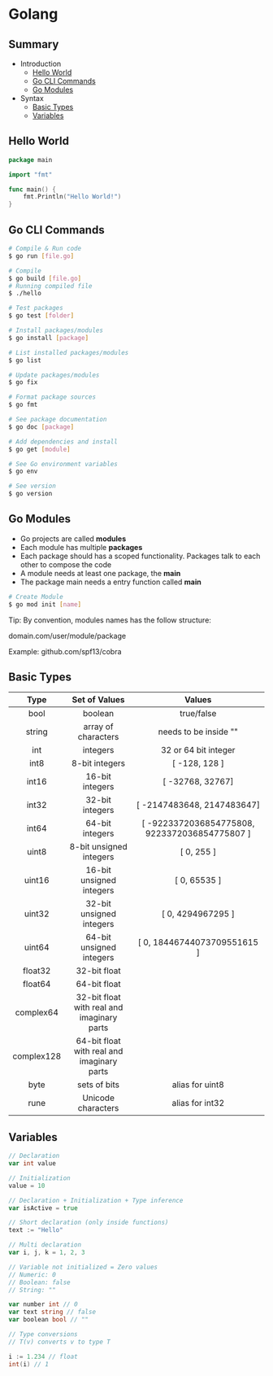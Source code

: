 # Golang

## Summary

- Introduction
    - [Hello World](#hello-world)
    - [Go CLI Commands](#go-cli-commands)
    - [Go Modules](#go-modules)
- Syntax
    - [Basic Types](#basic-types)
    - [Variables](#variables)

## Hello World

```go
package main 

import "fmt"

func main() {
    fmt.Println("Hello World!")
}
```

## Go CLI Commands

```bash
# Compile & Run code
$ go run [file.go]

# Compile
$ go build [file.go]
# Running compiled file
$ ./hello 

# Test packages
$ go test [folder]

# Install packages/modules
$ go install [package]

# List installed packages/modules
$ go list

# Update packages/modules
$ go fix

# Format package sources
$ go fmt

# See package documentation
$ go doc [package]

# Add dependencies and install
$ go get [module]

# See Go environment variables
$ go env

# See version
$ go version
```

## Go Modules

- Go projects are called **modules**
- Each module has multiple **packages**
- Each package should has a scoped functionality. Packages talk to each other to compose the code
- A module needs at least one package, the **main**
- The package main needs a entry function called **main**

```bash
# Create Module
$ go mod init [name] 
```
Tip: By convention, modules names has the follow structure:

domain.com/user/module/package

Example: github.com/spf13/cobra

## Basic Types

|   Type    |   Set of Values   |   Values  |
|:---------:|:-----------------:|:---------:|
| bool | boolean | true/false |
| string | array of characters | needs to be inside "" |
| int | integers | 32 or 64 bit integer |
| int8 | 8-bit integers | [ -128, 128 ] |
| int16 | 16-bit integers | [ -32768, 32767] |
| int32 | 32-bit integers | [ -2147483648, 2147483647] |
| int64 | 64-bit integers | [ -9223372036854775808, 9223372036854775807 ] |
| uint8 | 8-bit unsigned integers | [ 0, 255 ] |
| uint16 | 16-bit unsigned integers | [ 0, 65535 ] |
| uint32 | 32-bit unsigned integers | [ 0, 4294967295 ] |
| uint64 | 64-bit unsigned integers | [ 0, 18446744073709551615 ] |
| float32 | 32-bit float |  |
| float64 | 64-bit float |  |
| complex64 | 32-bit float with real and imaginary parts |  |
| complex128 | 64-bit float with real and imaginary parts |  |
| byte | sets of bits | alias for uint8  |
| rune | Unicode characters | alias for int32 |

## Variables

```go
// Declaration
var int value 

// Initialization
value = 10

// Declaration + Initialization + Type inference
var isActive = true

// Short declaration (only inside functions)
text := "Hello"

// Multi declaration
var i, j, k = 1, 2, 3

// Variable not initialized = Zero values
// Numeric: 0
// Boolean: false
// String: ""

var number int // 0
var text string // false
var boolean bool // ""

// Type conversions
// T(v) converts v to type T

i := 1.234 // float
int(i) // 1
```